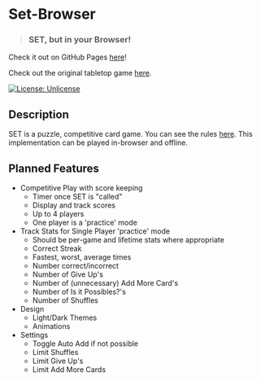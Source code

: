 # Set-Browser
> ### SET, but in your Browser!

Check it out on GitHub Pages [here](https://shawnt-demirdjian.github.io/Set-Browser/)!

Check out the original tabletop game [here](https://www.setgame.com/).

[![License: Unlicense](https://img.shields.io/badge/license-Unlicense-blue.svg)](http://unlicense.org/)


## Description

SET is a puzzle, competitive card game. You can see the rules [here](https://www.setgame.com/sites/default/files/instructions/SET%20INSTRUCTIONS%20-%20ENGLISH.pdf). This implementation can be played in-browser and offline.

## Planned Features

- Competitive Play with score keeping
  - Timer once SET is "called"
  - Display and track scores
  - Up to 4 players
  - One player is a 'practice' mode
- Track Stats for Single Player 'practice' mode
  - Should be per-game and lifetime stats where appropriate
  - Correct Streak
  - Fastest, worst, average times
  - Number correct/incorrect
  - Number of Give Up's
  - Number of (unnecessary) Add More Card's
  - Number of Is it Possibles?'s
  - Number of Shuffles
- Design
  - Light/Dark Themes
  - Animations
- Settings
  - Toggle Auto Add if not possible
  - Limit Shuffles
  - Limit Give Up's
  - Limit Add More Cards